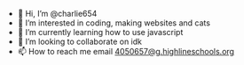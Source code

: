 - 👋 Hi, I’m @charlie654
- 👀 I’m interested in coding, making websites and cats
- 🌱 I’m currently learning how to use javascript
- 💞️ I’m looking to collaborate on idk
- 📫 How to reach me email 4050657@g.highlineschools.org

<!---
charlie654/charlie654 is a ✨ special ✨ repository because its `README.md` (this file) appears on your GitHub profile.
You can click the Preview link to take a look at your changes.
--->
